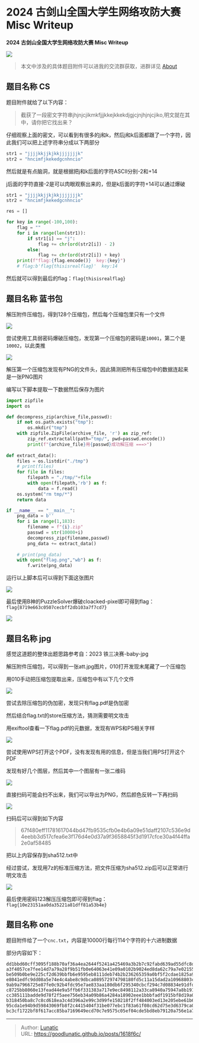 # 2024 古剑山全国大学生网络攻防大赛 Misc Writeup

**2024 古剑山全国大学生网络攻防大赛 Misc Writeup**
<!--more-->

![](imgs/image-20241203134212759.jpeg)

> 本文中涉及的具体题目附件可以进我的交流群获取，进群详见 [About](https://goodlunatic.github.io/about/)

## 题目名称 CS

题目附件就给了以下内容：

> 截获了一段密文字符串jhjnjcjikmkfjjjkkejkkekdjgjcjnjhjnjcjiko,明文就在其中，请你把它找出来？

仔细观察上面的密文，可以看到有很多的j和k，然后j和k后面都跟了一个字符，因此我们可以把上述字符串分成以下两部分

```python
str1 = "jjjjkkjjkjkkjjjjjjjk"
str2 = "hncimfjkekedgcnhncio"
```

然后就是有点脑洞，就是根据把j和k后面的字符ASCII分别-2和+14

j后面的字符直接-2是可以肉眼观察出来的，但是k后面的字符+14可以通过爆破

```python
str1 = "jjjjkkjjkjkkjjjjjjjk"
str2 = "hncimfjkekedgcnhncio"

res = []

for key in range(-100,100):
    flag = ""
    for i in range(len(str1)):
        if str1[i] == "j":
            flag += chr(ord(str2[i]) - 2) 
        else:
            flag += chr(ord(str2[i]) + key)
    print(f"flag:{flag.encode()}  key:{key}")
    # flag:b'flag{thisisrealflag}'  key:14
```

然后就可以得到最后的flag：`flag{thisisrealflag}`

## 题目名称 蓝书包

解压附件压缩包，得到128个压缩包，然后每个压缩包里只有一个文件

![](imgs/image-20241202211724985.png)

尝试使用工具弱密码爆破压缩包，发现第一个压缩包的密码是`10001`，第二个是`10002`，以此类推

![](imgs/image-20241202211754841.png)

解压第一个压缩包发现有PNG的文件头，因此猜测把所有压缩包中的数据连起来是一张PNG图片

编写以下脚本提取一下数据然后保存为图片

```python
import zipfile
import os

def decompress_zip(archive_file,passwd):
    if not os.path.exists("tmp"):
        os.mkdir("tmp")
    with zipfile.ZipFile(archive_file, 'r') as zip_ref:
        zip_ref.extractall(path="tmp/", pwd=passwd.encode())
        print(f"{archive_file}用{passwd}成功解压缩 ===>")
    
def extract_data():
    files = os.listdir("./tmp")
    # print(files)
    for file in files:
        filepath = "./tmp/"+file
        with open(filepath,'rb') as f:
            data = f.read()
    os.system("rm tmp/*")
    return data

if __name__ == "__main__":
    png_data = b''
    for i in range(1,183):
        filename = f"{i}.zip"
        passwd = str(10000+i)
        decompress_zip(filename,passwd)
        png_data += extract_data()
        
    # print(png_data)
    with open("flag.png","wb") as f:
        f.write(png_data)
```

运行以上脚本后可以得到下面这张图片

![](imgs/image-20241202212117433.png)

最后使用B神的PuzzleSolver爆破cloacked-pixel即可得到flag：`flag{8719e663c0507cecbff2db103a7f7cd7}`

![](imgs/image-20241202212241251.png)

## 题目名称 jpg
感觉这道题的整体出题思路参考自：2023 铁三决赛-baby-jpg

解压附件压缩包，可以得到一张att.jpg图片，010打开发现末尾藏了一个压缩包

用010手动把压缩包提取出来，压缩包中有以下几个文件

![](imgs/image-20241201121955954.png)

尝试去除压缩包的伪加密，发现只有flag.pdf是伪加密

然后结合flag.txt的store压缩方法，猜测需要明文攻击

用exiftool查看一下flag.pdf的元数据，发现有WPS和PS相关字样

![](imgs/image-20241201122004710.png)

尝试使用WPS打开这个PDF，没有发现有用的信息，但是当我们用PS打开这个PDF

发现有好几个图层，然后其中一个图层有一张二维码

![](imgs/image-20241201122014755.png)

直接扫码可能会扫不出来，我们可以导出为PNG，然后颜色反转一下再扫码

![](imgs/image-20241201122021887.png)

扫码后可以得到如下内容

> 67f480eff11781617044bd47fb9535cfb0e4b6a09e51daff2107c536e9d4eebb3d517cfea6e3f176d4e0d37a9f3658845f3d1917cfce30a4f44ffa2e0af58485

把以上内容保存到sha512.txt中

经过尝试，发现用7z的标准压缩方法，把文件压缩为sha512.zip后可以正常进行明文攻击

![](imgs/image-20241201122042627.png)

最后使用密码123解压压缩包即可得到flag：`flag{10e23151aa0da35221a81dff81a53b4e}`

## 题目名称 one

题目附件给了一个`cnc.txt`，内容是10000行每行114个字符的十六进制数据

部分内容如下：

```
dd1bbd60cff3095f188b70af36a4ea2644f5241a425469a3b2b7c92fabd639ad55dfc8dd4393e4c572af31dbc4dab5173cc0bcb768331fb51d
a3f4057ce7fee14d7a79a28f9b51fb0e64063e41e09a0102b9024ed8da62c79a7e02155b23e9f2f66d8962260a04a6a92a4336aca932cc7431
be509b0be9e225cf2d639bbfb6e9595eb8111deb74b2b236265359a0bf5f2cdae1825a9072ce751f9fa40ea1bef650b5137506282ee02674c7
e8041edfc9dd08a5e74e4c4abe8c9dbca089572974798180fd5c11a15dad2a10968803c191592084600ce534cd9361194010759e97d30dfa15
9ab9a7966725e87fe0c92b4fdc95e7ae833aa180db6f295340cbcf294c7d08834e91dfdfafa98c7cc03404dbdf502bdc2e7e4c046ebd62fb23
c8725bb8060e13fead44e9a5ffb6f331383a717e9ec8498112a33ca8940a75947a8b191c68ac68e8459f7a6eb5737413a6484ff0b91004ec1a
cc385111badde9d78f2f5aee756eb34a09b86a4284a18902eee1bbbfadf1915bf8d19a03a7dc6b9bad117530dc505a76e6d5fc9f3897e89034
b318450ba8c7c8cd618ea3c4d396a2e99c3d99fe150218f2ff484003ed13e205ebe61b6108970ff530635f8fbc57e61e476618b3566de76ef2
95cda1e94b9d59843069fb8f2c4415404f31be077ebc1f83a61f08cd62d75e3d6379ca0b69e375372fd0f206d1009ebf397683c927da0ab63d
bc3cf1722bf8f617acc85ba7169649ecd70c7e9575c05ef04cde5bd8eb79120a756e1a7755acb17da63fe76286759b68f646178c8a01fac142
```

---

> Author: [Lunatic](https://goodlunatic.github.io)  
> URL: https://goodlunatic.github.io/posts/1618f6c/  

